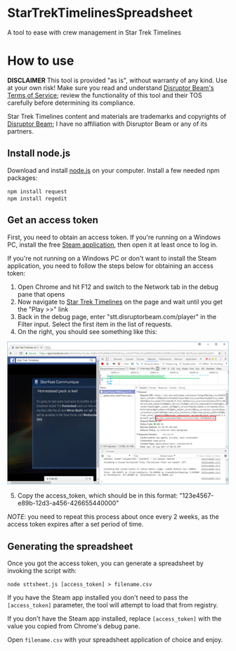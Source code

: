 # StarTrekTimelinesSpreadsheet
A tool to ease with crew management in Star Trek Timelines

# How to use

**DISCLAIMER** This tool is provided "as is", without warranty of any kind. Use at your own risk! Make sure you read and understand [Disruptor Beam's Terms of Service](https://www.disruptorbeam.com/tos/); review the functionality of this tool and their TOS carefully before determining its compliance.

Star Trek Timelines content and materials are trademarks and copyrights of [Disruptor Beam](https://www.disruptorbeam.com/games/star-trek-timelines/); I have no affiliation with Disruptor Beam or any of its partners.

## Install node.js
Download and install [node.js](https://nodejs.org/) on your computer.
Install a few needed npm packages:
```
npm install request
npm install regedit
```

## Get an access token
First, you need to obtain an access token. If you're running on a Windows PC, install the free [Steam application](http://store.steampowered.com/app/600750/Star_Trek_Timelines/), then open it at least once to log in.

If you're not running on a Windows PC or don't want to install the Steam application, you need to follow the steps below for obtaining an access token:

1. Open Chrome and hit F12 and switch to the Network tab in the debug pane that opens
2. Now navigate to [Star Trek Timelines](https://apps.facebook.com/sttimelines) on the page and wait until you get the "Play >>" link
3. Back in the debug page, enter "stt.disruptorbeam.com/player" in the Filter input. Select the first item in the list of requests.
4. On the right, you should see something like this:

![Screenshot](/screenshot.png "Screenshot")

5. Copy the access_token, which should be in this format: "123e4567-e89b-12d3-a456-426655440000"

*NOTE*: you need to repeat this process about once every 2 weeks, as the access token expires after a set period of time.

## Generating the spreadsheet
Once you got the access token, you can generate a spreadsheet by invoking the script with:
```
node sttsheet.js [access_token] > filename.csv
```

If you have the Steam app installed you don't need to pass the `[access_token]` parameter, the tool will attempt to load that from registry.

If you don't have the Steam app installed, replace `[access_token]` with the value you copied from Chrome's debug pane.

Open `filename.csv` with your spreadsheet application of choice and enjoy.
